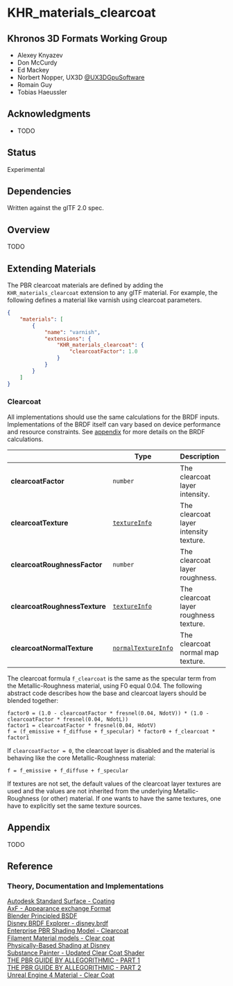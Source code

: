 # KHR\_materials\_clearcoat

## Khronos 3D Formats Working Group

* Alexey Knyazev
* Don McCurdy
* Ed Mackey
* Norbert Nopper, UX3D [@UX3DGpuSoftware](https://twitter.com/UX3DGpuSoftware)
* Romain Guy
* Tobias Haeussler

## Acknowledgments

* TODO

## Status

Experimental

## Dependencies

Written against the glTF 2.0 spec.

## Overview

TODO  

## Extending Materials

The PBR clearcoat materials are defined by adding the `KHR_materials_clearcoat` extension to any glTF material. 
For example, the following defines a material like varnish using clearcoat parameters.

```json
{
    "materials": [
        {
            "name": "varnish",
            "extensions": {
                "KHR_materials_clearcoat": {
                    "clearcoatFactor": 1.0
                }
            }
        }
    ]
}
```

### Clearcoat

All implementations should use the same calculations for the BRDF inputs. Implementations of the BRDF itself can vary based on device performance and resource constraints. See [appendix](/specification/2.0/README.md#appendix-b-brdf-implementation) for more details on the BRDF calculations.

|                                  | Type                                                                            | Description                            | Required             |
|----------------------------------|---------------------------------------------------------------------------------|----------------------------------------|----------------------|
|**clearcoatFactor**               | `number`                                                                        | The clearcoat layer intensity.         | No, default: `0.0`   |
|**clearcoatTexture**              | [`textureInfo`](/specification/2.0/README.md#reference-textureInfo)             | The clearcoat layer intensity texture. | No                   |
|**clearcoatRoughnessFactor**      | `number`                                                                        | The clearcoat layer roughness.         | No, default: `0.0`   |
|**clearcoatRoughnessTexture**     | [`textureInfo`](/specification/2.0/README.md#reference-textureInfo)             | The clearcoat layer roughness texture. | No                   |
|**clearcoatNormalTexture**        | [`normalTextureInfo`](/specification/2.0/README.md#reference-normaltextureinfo) | The clearcoat normal map texture.      | No                   |
  
The clearcoat formula `f_clearcoat` is the same as the specular term from the Metallic-Roughness material, using F0 equal 0.04.
The following abstract code describes how the base and clearcoat layers should be blended together:  
  
```
factor0 = (1.0 - clearcoatFactor * fresnel(0.04, NdotV)) * (1.0 - clearcoatFactor * fresnel(0.04, NdotL))
factor1 = clearcoatFactor * fresnel(0.04, HdotV)
f = (f_emissive + f_diffuse + f_specular) * factor0 + f_clearcoat * factor1
```

If `clearcoatFactor = 0`, the clearcoat layer is disabled and the material is behaving like the core Metallic-Roughness material:

```
f = f_emissive + f_diffuse + f_specular
```
  
If textures are not set, the default values of the clearcoat layer textures are used and the values are not inherited from the underlying Metallic-Roughness (or other) material. If one wants to have the same textures, one have to explicitly set the same texture sources.

## Appendix

TODO

## Reference

### Theory, Documentation and Implementations

[Autodesk Standard Surface - Coating](https://autodesk.github.io/standard-surface/#closures/coating)  
[AxF - Appearance exchange Format](https://www.xrite.com/-/media/xrite/files/whitepaper_pdfs/axf/axf_whitepaper_en.pdf)  
[Blender Principled BSDF](https://docs.blender.org/manual/en/latest/render/shader_nodes/shader/principled.html)  
[Disney BRDF Explorer - disney.brdf](https://github.com/wdas/brdf/blob/master/src/brdfs/disney.brdf)  
[Enterprise PBR Shading Model - Clearcoat](https://dassaultsystemes-technology.github.io/EnterprisePBRShadingModel/spec.md.html#components/clearcoat)  
[Filament Material models - Clear coat](https://google.github.io/filament/Materials.md.html#materialmodels/litmodel/clearcoat)   
[Physically-Based Shading at Disney](https://disney-animation.s3.amazonaws.com/library/s2012_pbs_disney_brdf_notes_v2.pdf)  
[Substance Painter - Updated Clear Coat Shader](https://docs.substance3d.com/spdoc/version-2018-3-172823522.html#Version2018.3-UpdatedClearCoatShader)  
[THE PBR GUIDE BY ALLEGORITHMIC - PART 1](https://academy.substance3d.com/courses/the-pbr-guide-part-1)  
[THE PBR GUIDE BY ALLEGORITHMIC - PART 2](https://academy.substance3d.com/courses/the-pbr-guide-part-2)  
[Unreal Engine 4 Material - Clear Coat](https://docs.unrealengine.com/en-US/Engine/Rendering/Materials/MaterialInputs/index.html#clearcoat)  
